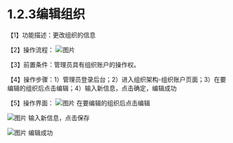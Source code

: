 # 1.2.3编辑组织

【1】功能描述：更改组织的信息

【2】操作流程： 
![图片](~@img/1/1.2.3_p1.png)

【3】前置条件：管理员具有组织账户的操作权。

【4】操作步骤：1）管理员登录后台；2）进入组织架构-组织账户页面；3）在要编辑的组织后点击编辑；4）输入新信息，点击确定，编辑成功

【5】操作界面：
![图片](~@img/1/1.2.3_p2.png)
在要编辑的组织后点击编辑

![图片](~@img/1/1.2.3_p3.png)
输入新信息，点击保存

![图片](~@img/1/1.2.3_p4.png)
编辑成功
 
